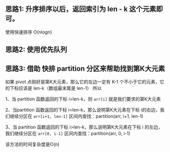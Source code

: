 ## 思路1: 升序排序以后，返回索引为 len - k 这个元素即可。
 使用快速排序 O(nlogn)

## 思路2: 使用优先队列

## 思路3: 借助 快排 partition 分区来帮助找到第K大元素

如果 pivot 点刚好是第K大元素，那么它的左边一定有 K-1 个不小于它的元素，它的下标应该是
len-k（数组最末尾是 len-1）
所以

1、当 partition 函数返回的下标 i=len-k，则 `arr[i]` 就是我们要求的第K大元素

2、当partition 函数返回的下标 i<len-k，那么说明第K大元素在下标
i的右边，我们继续分区在 `arr[i+1, len-1]` 区间内查找：partition(arr, i+1,
len-1)

3、当 partition 函数返回的下标 i>len-k，那么说明第K大元素在下标 i
的左边，我们继续分区在 `arr[0, i-1]` 区间内查找：partition(arr, 0, i-1)

该方法的时间复杂度是O(n)


















